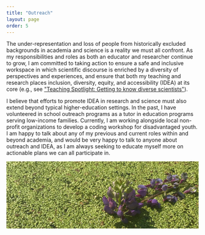 ```yaml
---
title: "Outreach"
layout: page
order: 5
---
```


The under-representation and loss of people from historically excluded backgrounds in academia and science is a reality we must all confront. As my responsibilities and roles as both an educator and researcher continue to grow, I am committed to taking action to ensure a safe and inclusive workspace in which scientific discourse is enriched by a diversity of perspectives and experiences, and ensure that both my teaching and research places inclusion, diversity, equity, and accessibility (IDEA) at its core (e.g., see ["Teaching Spotlight: Getting to know diverse scientists"](https://blogs.ubc.ca/bionews/2022/03/teaching-spotlight-getting-to-know-diverse-scientists-in-biol-336/)).

I believe that efforts to promote IDEA in research and science must also extend beyond typical higher-education settings. In the past, I have volunteered in school outreach programs as a tutor in education programs serving low-income families. Currently, I am working alongside local non-profit organizations to develop a coding workshop for disadvantaged youth. I am happy to talk about any of my previous and current roles within and beyond academia, and would be very happy to talk to anyone about outreach and IDEA, as I am always seeking to educate myself more on actionable plans we can all participate in.

![duckweed](images/duck-crop.jpg)


